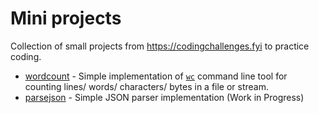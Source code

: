 # Mini projects

Collection of small projects from https://codingchallenges.fyi to practice coding.

- [wordcount](src/main/kotlin/wordcount) - Simple implementation of [`wc`](https://linux.die.net/man/1/wc) command line tool for counting lines/ words/ characters/ bytes in a file or stream.
- [parsejson](src/main/kotlin/parsejson) - Simple JSON parser implementation (Work in Progress)